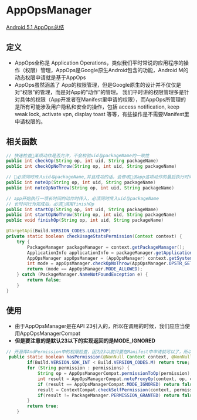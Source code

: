 # AppOpsManager

[Android 5.1 AppOps总结](http://blog.csdn.net/lewif/article/details/49124757)

## 定义

- AppOps全称是 Application Operations，类似我们平时常说的应用程序的操作（权限）管理，AppOps是Google原生Android包含的功能，Android M的动态权限申请就是基于AppOps
- AppOps虽然涵盖了 App的权限管理，但是Google原生的设计并不仅仅是对“权限”的管理，而是对App的“动作”的管理。
 我们平时讲的权限管理多是针对具体的权限（App开发者在Manifest里申请的权限），而AppOps所管理的是所有可能涉及用户隐私和安全的操作，包括 access notification, keep weak lock,  activate vpn, display toast 等等，有些操作是不需要Manifest里申请权限的。

## 相关函数

```java
// 快速检查某项动作是否允许，不会校验uid与packageName的一致性
public int checkOp(String op, int uid, String packageName)
public int checkOpNoThrow(String op, int uid, String packageName)

// 必须同时传入uid与packageName,并且成功的话，会修改该app这项动作的最后执行时间
public int noteOp(String op, int uid, String packageName)
public int noteOpNoThrow(String op, int uid, String packageName)

// app开始执行一项长时间的动作时传入，必须同时传入uid与packageName
// 长时间行为完成后，必须调用finishOp
public int startOp(String op, int uid, String packageName)
public int startOpNoThrow(String op, int uid, String packageName)
public void finishOp(String op, int uid, String packageName)
```

```java
@TargetApi(Build.VERSION_CODES.LOLLIPOP)
private static boolean checkUsageStatsPermission(Context context) {
    try {
        PackageManager packageManager = context.getPackageManager();
        ApplicationInfo applicationInfo = packageManager.getApplicationInfo(context.getPackageName(), 0);
        AppOpsManager appOpsManager = (AppOpsManager) context.getSystemService(Context.APP_OPS_SERVICE);
        int mode = appOpsManager.checkOpNoThrow(AppOpsManager.OPSTR_GET_USAGE_STATS, applicationInfo.uid, applicationInfo.packageName);
        return (mode == AppOpsManager.MODE_ALLOWED);
    } catch (PackageManager.NameNotFoundException e) {
        return false;
    }
}
```

## 使用

- 由于AppOpsManager是在API 23引入的，所以在调用的时候，我们应应当使用AppOpsManagerCompat
- **但是要注意的是默认23以下的实现返回的是MODE_IGNORED**

```java
// 开源库AndPermission中的权限检查，因为23以前只要在Manifest中申请就可以了，所以23以下默认返回true
 public static boolean hasPermission(@NonNull Context context, @NonNull String... permissions) {
        if(Build.VERSION.SDK_INT < Build.VERSION_CODES.M) return true;
        for (String permission : permissions) {
            String op = AppOpsManagerCompat.permissionToOp(permission);
            int result = AppOpsManagerCompat.noteProxyOp(context, op, context.getPackageName());
            if (result == AppOpsManagerCompat.MODE_IGNORED) return false;
            result = ContextCompat.checkSelfPermission(context, permission);
            if(result != PackageManager.PERMISSION_GRANTED) return false;
        }
        return true;
    }
```